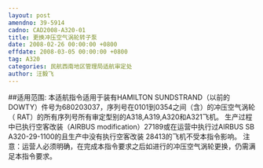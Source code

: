 ```yaml
---
layout: post
amendno: 39-5914
cadno: CAD2008-A320-01
title: 更换冲压空气涡轮转子泵
date: 2008-02-26 00:00:00 +0800
effdate: 2008-03-05 00:00:00 +0800
tag: A320
categories: 民航西南地区管理局适航审定处
author: 汪毅飞
---
```


##适用范围:
本适航指令适用于装有HAMILTON SUNDSTRAND（以前的DOWTY）件号为680203037，序列号在0101到0354之间（含）的冲压空气涡轮（ RAT）的所有序列号所有审定型别的A318,A319,A320和A321飞机。
生产过程中已执行空客改装（AIRBUS modification）27189或在运营中执行过AIRBUS SB A320-29-1100的且生产中没有执行空客改装 28413的飞机不受本指令影响。
注意：运营人必须明确，在完成本指令要求之后如进行的冲压空气涡轮更换，仍需满足本指令要求。

